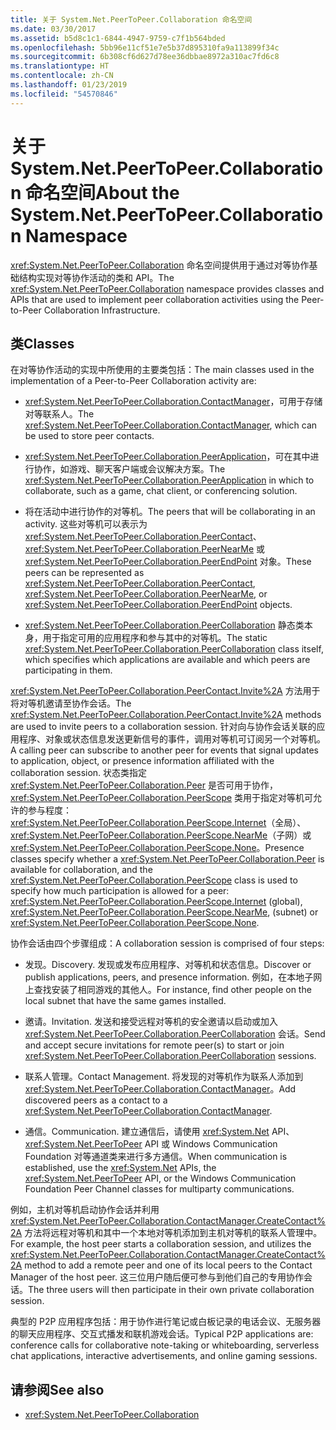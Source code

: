 ```yaml
---
title: 关于 System.Net.PeerToPeer.Collaboration 命名空间
ms.date: 03/30/2017
ms.assetid: b5d8c1c1-6844-4947-9759-c7f1b564bded
ms.openlocfilehash: 5bb96e11cf51e7e5b37d895310fa9a113899f34c
ms.sourcegitcommit: 6b308cf6d627d78ee36dbbae8972a310ac7fd6c8
ms.translationtype: HT
ms.contentlocale: zh-CN
ms.lasthandoff: 01/23/2019
ms.locfileid: "54570846"
---
```

# <a name="about-the-systemnetpeertopeercollaboration-namespace"></a><span data-ttu-id="19df0-102">关于 System.Net.PeerToPeer.Collaboration 命名空间</span><span class="sxs-lookup"><span data-stu-id="19df0-102">About the System.Net.PeerToPeer.Collaboration Namespace</span></span>
<span data-ttu-id="19df0-103"><xref:System.Net.PeerToPeer.Collaboration> 命名空间提供用于通过对等协作基础结构实现对等协作活动的类和 API。</span><span class="sxs-lookup"><span data-stu-id="19df0-103">The <xref:System.Net.PeerToPeer.Collaboration> namespace provides classes and APIs that are used to implement peer collaboration activities using the Peer-to-Peer Collaboration Infrastructure.</span></span>  
  
## <a name="classes"></a><span data-ttu-id="19df0-104">类</span><span class="sxs-lookup"><span data-stu-id="19df0-104">Classes</span></span>  
 <span data-ttu-id="19df0-105">在对等协作活动的实现中所使用的主要类包括：</span><span class="sxs-lookup"><span data-stu-id="19df0-105">The main classes used in the implementation of a Peer-to-Peer Collaboration activity are:</span></span>  
  
-   <span data-ttu-id="19df0-106"><xref:System.Net.PeerToPeer.Collaboration.ContactManager>，可用于存储对等联系人。</span><span class="sxs-lookup"><span data-stu-id="19df0-106">The <xref:System.Net.PeerToPeer.Collaboration.ContactManager>, which can be used to store peer contacts.</span></span>  
  
-   <span data-ttu-id="19df0-107"><xref:System.Net.PeerToPeer.Collaboration.PeerApplication>，可在其中进行协作，如游戏、聊天客户端或会议解决方案。</span><span class="sxs-lookup"><span data-stu-id="19df0-107">The <xref:System.Net.PeerToPeer.Collaboration.PeerApplication> in which to collaborate, such as a game, chat client, or conferencing solution.</span></span>  
  
-   <span data-ttu-id="19df0-108">将在活动中进行协作的对等机。</span><span class="sxs-lookup"><span data-stu-id="19df0-108">The peers that will be collaborating in an activity.</span></span>  <span data-ttu-id="19df0-109">这些对等机可以表示为 <xref:System.Net.PeerToPeer.Collaboration.PeerContact>、<xref:System.Net.PeerToPeer.Collaboration.PeerNearMe> 或 <xref:System.Net.PeerToPeer.Collaboration.PeerEndPoint> 对象。</span><span class="sxs-lookup"><span data-stu-id="19df0-109">These peers can be represented as <xref:System.Net.PeerToPeer.Collaboration.PeerContact>, <xref:System.Net.PeerToPeer.Collaboration.PeerNearMe>, or <xref:System.Net.PeerToPeer.Collaboration.PeerEndPoint> objects.</span></span>  
  
-   <span data-ttu-id="19df0-110"><xref:System.Net.PeerToPeer.Collaboration.PeerCollaboration> 静态类本身，用于指定可用的应用程序和参与其中的对等机。</span><span class="sxs-lookup"><span data-stu-id="19df0-110">The static <xref:System.Net.PeerToPeer.Collaboration.PeerCollaboration> class itself, which specifies which applications are available and which peers are participating in them.</span></span>  
  
 <span data-ttu-id="19df0-111"><xref:System.Net.PeerToPeer.Collaboration.PeerContact.Invite%2A> 方法用于将对等机邀请至协作会话。</span><span class="sxs-lookup"><span data-stu-id="19df0-111">The <xref:System.Net.PeerToPeer.Collaboration.PeerContact.Invite%2A> methods are used to invite peers to a collaboration session.</span></span>  <span data-ttu-id="19df0-112">针对向与协作会话关联的应用程序、对象或状态信息发送更新信号的事件，调用对等机可订阅另一个对等机。</span><span class="sxs-lookup"><span data-stu-id="19df0-112">A calling peer can subscribe to another peer for events that signal updates to application, object, or presence information affiliated with the collaboration session.</span></span> <span data-ttu-id="19df0-113">状态类指定 <xref:System.Net.PeerToPeer.Collaboration.Peer> 是否可用于协作，<xref:System.Net.PeerToPeer.Collaboration.PeerScope> 类用于指定对等机可允许的参与程度：<xref:System.Net.PeerToPeer.Collaboration.PeerScope.Internet>（全局）、<xref:System.Net.PeerToPeer.Collaboration.PeerScope.NearMe>（子网）或 <xref:System.Net.PeerToPeer.Collaboration.PeerScope.None>。</span><span class="sxs-lookup"><span data-stu-id="19df0-113">Presence classes specify whether a <xref:System.Net.PeerToPeer.Collaboration.Peer> is available for collaboration, and the <xref:System.Net.PeerToPeer.Collaboration.PeerScope> class is used to specify how much participation is allowed for a peer:  <xref:System.Net.PeerToPeer.Collaboration.PeerScope.Internet> (global), <xref:System.Net.PeerToPeer.Collaboration.PeerScope.NearMe>, (subnet) or <xref:System.Net.PeerToPeer.Collaboration.PeerScope.None>.</span></span>  
  
 <span data-ttu-id="19df0-114">协作会话由四个步骤组成：</span><span class="sxs-lookup"><span data-stu-id="19df0-114">A collaboration session is comprised of four steps:</span></span>  
  
-   <span data-ttu-id="19df0-115">发现。</span><span class="sxs-lookup"><span data-stu-id="19df0-115">Discovery.</span></span> <span data-ttu-id="19df0-116">发现或发布应用程序、对等机和状态信息。</span><span class="sxs-lookup"><span data-stu-id="19df0-116">Discover or publish applications, peers, and presence information.</span></span>  <span data-ttu-id="19df0-117">例如，在本地子网上查找安装了相同游戏的其他人。</span><span class="sxs-lookup"><span data-stu-id="19df0-117">For instance, find other people on the local subnet that have the same games installed.</span></span>  
  
-   <span data-ttu-id="19df0-118">邀请。</span><span class="sxs-lookup"><span data-stu-id="19df0-118">Invitation.</span></span> <span data-ttu-id="19df0-119">发送和接受远程对等机的安全邀请以启动或加入 <xref:System.Net.PeerToPeer.Collaboration.PeerCollaboration> 会话。</span><span class="sxs-lookup"><span data-stu-id="19df0-119">Send and accept secure invitations for remote peer(s) to start or join <xref:System.Net.PeerToPeer.Collaboration.PeerCollaboration> sessions.</span></span>  
  
-   <span data-ttu-id="19df0-120">联系人管理。</span><span class="sxs-lookup"><span data-stu-id="19df0-120">Contact Management.</span></span> <span data-ttu-id="19df0-121">将发现的对等机作为联系人添加到 <xref:System.Net.PeerToPeer.Collaboration.ContactManager>。</span><span class="sxs-lookup"><span data-stu-id="19df0-121">Add discovered peers as a contact to a <xref:System.Net.PeerToPeer.Collaboration.ContactManager>.</span></span>  
  
-   <span data-ttu-id="19df0-122">通信。</span><span class="sxs-lookup"><span data-stu-id="19df0-122">Communication.</span></span> <span data-ttu-id="19df0-123">建立通信后，请使用 <xref:System.Net> API、<xref:System.Net.PeerToPeer> API 或 Windows Communication Foundation 对等通道类来进行多方通信。</span><span class="sxs-lookup"><span data-stu-id="19df0-123">When communication is established, use the <xref:System.Net> APIs, the <xref:System.Net.PeerToPeer> API, or the Windows Communication Foundation Peer Channel classes for multiparty communications.</span></span>  
  
 <span data-ttu-id="19df0-124">例如，主机对等机启动协作会话并利用 <xref:System.Net.PeerToPeer.Collaboration.ContactManager.CreateContact%2A> 方法将远程对等机和其中一个本地对等机添加到主机对等机的联系人管理中。</span><span class="sxs-lookup"><span data-stu-id="19df0-124">For example, the host peer starts a collaboration session, and utilizes the <xref:System.Net.PeerToPeer.Collaboration.ContactManager.CreateContact%2A> method to add a remote peer and one of its local peers to the Contact Manager of the host peer.</span></span>  <span data-ttu-id="19df0-125">这三位用户随后便可参与到他们自己的专用协作会话。</span><span class="sxs-lookup"><span data-stu-id="19df0-125">The three users will then participate in their own private collaboration session.</span></span>  
  
 <span data-ttu-id="19df0-126">典型的 P2P 应用程序包括：用于协作进行笔记或白板记录的电话会议、无服务器的聊天应用程序、交互式播发和联机游戏会话。</span><span class="sxs-lookup"><span data-stu-id="19df0-126">Typical P2P applications are: conference calls for collaborative note-taking or whiteboarding, serverless chat applications, interactive advertisements, and online gaming sessions.</span></span>  
  
## <a name="see-also"></a><span data-ttu-id="19df0-127">请参阅</span><span class="sxs-lookup"><span data-stu-id="19df0-127">See also</span></span>
- <xref:System.Net.PeerToPeer.Collaboration>
